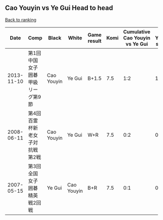 ## Cao Youyin vs Ye Gui Head to head

[Back to ranking](../../index.md)




| **Date** | **Comp** | **Black** | **White** | **Game result** | **Komi** | **Cumulative Cao Youyin vs Ye Gui** | **Cao Youyin streak** | **Ye Gui streak** | 
| --- | --- | --- | --- | --- | --- | --- | --- | --- |
| 2013-11-10 | 第1回中国女子囲碁甲級リーグ第9節 | Cao Youyin | Ye Gui | B+1.5 | 7.5 | 1:2 | 1 | 0 | 
| 2008-06-11 | 第4回百霊杯新老女子対抗戦第2戦 | Cao Youyin | Ye Gui | W+R | 7.5 | 0:2 | 0 | 2 | 
| 2007-05-15 | 第3回全国女子囲碁精英戦2回戦 | Ye Gui | Cao Youyin | B+R | 7.5 | 0:1 | 0 | 1 |




